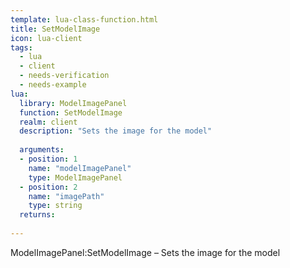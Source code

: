 ```yaml
---
template: lua-class-function.html
title: SetModelImage
icon: lua-client
tags:
  - lua
  - client
  - needs-verification
  - needs-example
lua:
  library: ModelImagePanel
  function: SetModelImage
  realm: client
  description: "Sets the image for the model"
  
  arguments:
  - position: 1
    name: "modelImagePanel"
    type: ModelImagePanel
  - position: 2
    name: "imagePath"
    type: string
  returns:
    
---
```


<div class="lua__search__keywords">
ModelImagePanel:SetModelImage &#x2013; Sets the image for the model
</div>
